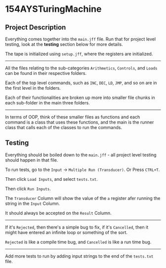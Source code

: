 # 154AYSTuringMachine

## Project Description

Everything comes together into the `main.jff` file. Run that for project level testing, look at the **testing** section below for more details.

The tape is initialized using `setup.jff`, where the registers are initialized.

---

All the files relating to the sub-categories `Arithmetics`, `Controls`, and `Loads` can be found in their respective folders.

Each of the top level commands, such as `INC`, `DEC`, `LD`, `JMP`, and so on are in the first level in the folders.

Each of their functionalities are broken up more into smaller file chunks in each sub-folder in the main three folders.

---

In terms of OOP, think of these smaller files as functions and each command is a class that uses these functions, and the main is the runner class that calls each of the classes to run the commands.

## Testing

Everything should be boiled down to the `main.jff` - all project level testing should happen in that file.

To run tests, go to the `Input` -> `Multiple Run (Transducer)`. Or Press `CTRL+T`.

Then click `Load Inputs`, and select `tests.txt`.

Then click `Run Inputs`.

The `Transducer` Column will show the value of the `a` register afer running the string in the `Input` Column.

It should always be accepted on the `Result` Column.

---

If it's `Rejected`, then there's a simple bug to fix, if it's `Cancelled`, then it might have entered an infinite loop or something of the sort.

`Rejected` is like a compile time bug, and `Cancelled` is like a run time bug.

---

Add more tests to run by adding input strings to the end of the `tests.txt` file.
